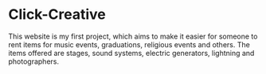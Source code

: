 # Click-Creative
This website is my first project, which aims to make it easier for someone to rent items for music events, graduations, religious events and others. The items offered are stages, sound systems, electric generators, lightning and photographers.
